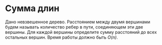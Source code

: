 # Сумма длин
Дано невзвешенное дерево. Расстоянием между двумя вершинами будем называть 
количество ребер в пути, соединяющем эти две вершины. Для каждой вершины 
определите сумму расстояний до всех остальных вершин. Время работы должно 
быть *O(n)*.
